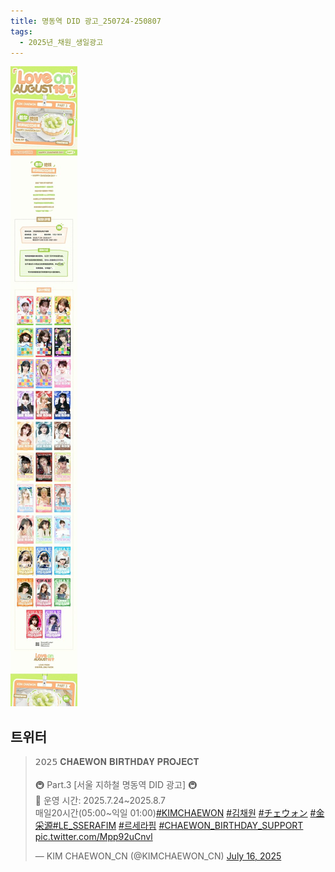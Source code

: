 ```yaml
---
title: 명동역 DID 광고_250724-250807
tags:
  - 2025년_채원_생일광고
---
```

<img src="assets/Gv-qUb0XcAEpUCn (1).jpg">

## 트위터

<blockquote class="twitter-tweet"><p lang="ko" dir="ltr">𝟤𝟢𝟤𝟧 𝐂𝐇𝐀𝐄𝐖𝐎𝐍 𝐁𝐈𝐑𝐓𝐇𝐃𝐀𝐘 𝐏𝐑𝐎𝐉𝐄𝐂𝐓<br><br>🚇 Part.3 [서울 지하철 명동역 DID 광고] 🚇<br>📅 운영 시간: 2025.7.24~2025.8.7<br>매일20시간(05:00~익일 01:00)<a href="https://twitter.com/hashtag/KIMCHAEWON?src=hash&amp;ref_src=twsrc%5Etfw">#KIMCHAEWON</a> <a href="https://twitter.com/hashtag/%EA%B9%80%EC%B1%84%EC%9B%90?src=hash&amp;ref_src=twsrc%5Etfw">#김채원</a> <a href="https://twitter.com/hashtag/%E3%83%81%E3%82%A7%E3%82%A6%E3%82%A9%E3%83%B3?src=hash&amp;ref_src=twsrc%5Etfw">#チェウォン</a> <a href="https://twitter.com/hashtag/%E9%87%91%E9%87%87%E6%BA%90?src=hash&amp;ref_src=twsrc%5Etfw">#金采源</a><a href="https://twitter.com/hashtag/LE_SSERAFIM?src=hash&amp;ref_src=twsrc%5Etfw">#LE_SSERAFIM</a> <a href="https://twitter.com/hashtag/%EB%A5%B4%EC%84%B8%EB%9D%BC%ED%95%8C?src=hash&amp;ref_src=twsrc%5Etfw">#르세라핌</a> <a href="https://twitter.com/hashtag/CHAEWON_BIRTHDAY_SUPPORT?src=hash&amp;ref_src=twsrc%5Etfw">#CHAEWON_BIRTHDAY_SUPPORT</a> <a href="https://t.co/Mpp92uCnvl">pic.twitter.com/Mpp92uCnvl</a></p>&mdash; KIM CHAEWON_CN (@KIMCHAEWON_CN) <a href="https://twitter.com/KIMCHAEWON_CN/status/1945460840939073898?ref_src=twsrc%5Etfw">July 16, 2025</a></blockquote> <script async src="https://platform.twitter.com/widgets.js" charset="utf-8"></script>
